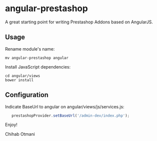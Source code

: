 angular-prestashop
==================

A great starting point for writing Prestashop Addons based on AngularJS.

## Usage
Rename module's name:
```
mv angular-prestashop angular
```

Install JavaScript dependencies:
```
cd angular/views
bower install
```
## Configuration
Indicate BaseUrl to angular on angular/views/js/services.js:
```javascript
   prestashopProvider.setBaseUrl('/admin-dev/index.php');
```

Enjoy!

Chihab Otmani
